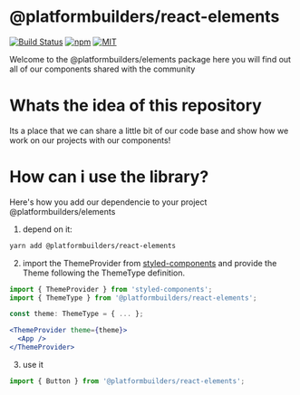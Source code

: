 # @platformbuilders/react-elements

[![Build Status][check-badge]][workflows]
[![npm][npm-badge]][npm]
[![MIT][license-badge]][license]

[npm-badge]: https://img.shields.io/npm/v/@platformbuilders/react-elements.svg
[npm]: https://www.npmjs.com/package/@platformbuilders/react-elements
[license-badge]: https://img.shields.io/dub/l/vibe-d.svg
[license]: https://raw.githubusercontent.com/platformbuilders/react-elements/master/LICENSE.md
[workflows]: https://github.com/platformbuilders/react-elements/actions
[check-badge]: https://github.com/platformbuilders/react-elements/workflows/check/badge.svg

Welcome to the @platformbuilders/elements package here you will find out all of our components shared with the community

# Whats the idea of this repository

Its a place that we can share a little bit of our code base and show how we work on our projects with our components!

# How can i use the library?

Here's how you add our dependencie to your project @platformbuilders/elements

1. depend on it:

```bash
yarn add @platformbuilders/react-elements
```

2. import the ThemeProvider from [styled-components](https://styled-components.com/docs/advanced) and provide the Theme following the ThemeType definition.

```jsx
import { ThemeProvider } from 'styled-components';
import { ThemeType } from '@platformbuilders/react-elements';

const theme: ThemeType = { ... };

<ThemeProvider theme={theme}>
  <App />
</ThemeProvider>
```

3. use it

```jsx
import { Button } from '@platformbuilders/react-elements';
```
